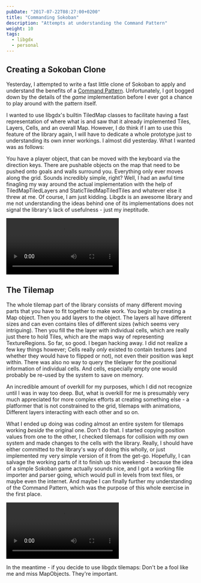 ```yaml
---
pubDate: "2017-07-22T08:27:00+0200"
title: "Commanding Sokoban"
description: "Attempts at understanding the Command Pattern"
weight: 10
tags:
  - libgdx
  - personal
---
```


[gamepcommand]: (http://gameprogrammingpatterns.com/command.html)

## Creating a Sokoban Clone

Yesterday, I attempted to write a fast little clone of Sokoban to apply and
understand the benefits of a [Command Pattern][gamepcommand]. Unfortunately, I
got bogged down by the details of the _game_ implementation before I ever got a
chance to play around with the pattern itself.

I wanted to use libgdx's builtin TiledMap classes to facilitate having a fast
representation of where what is and saw that it already implemented Tiles,
Layers, Cells, and an overall Map. However, I do think if I am to use this
feature of the library again, I will have to dedicate a whole prototype just to
understanding its own inner workings. I almost did yesterday. What I wanted was
as follows:

You have a player object, that can be moved with the keyboard via the direction
keys. There are pushable objects on the map that need to be pushed onto goals
and walls surround you. Everything only ever moves along the grid. Sounds
incredibly simple, right? Well, I had an awful time finagling my way around the
actual implementation with the help of TiledMapTiledLayers and
StaticTiledMapTiledTiles and whatever else it threw at me. Of course, I am just
kidding. Libgdx is an awesome library and me not understanding the ideas behind
one of its implementations does not signal the library's lack of usefulness -
just my ineptitude.

<video src="2017-07-22/Sokomand-2017-07-22_15.01.06.mp4" type="video/mp4" loop controls autoplay>
</video>

## The Tilemap

The whole tilemap part of the library consists of many different moving parts
that you have to fit together to make work. You begin by creating a Map object.
Then you add layers to the object. The layers all have different sizes and can
even contains tiles of different sizes (which seems very intriguing). Then you
fill the the layer with individual cells, which are really just there to hold
Tiles, which are the maps way of representing TextureRegions. So far, so good. I
began hacking away. I did not realize a few key things however; Cells really
_only_ existed to contain textures (and whether they would have to flipped or
not), not even their position was kept within. There was also no way to query
the tilelayer for the positional information of individual cells. And cells,
especially empty one would probably be re-used by the system to save on memory.

An incredible amount of overkill for my purposes, which I did not recognize
until I was in way too deep. But, what is overkill for me is presumably very
much appreciated for more complex efforts at creating something else - a
platformer that is not constrained to the grid, tilemaps with animations,
Different layers interacting with each other and so on.

What I ended up doing was coding almost an entire system for tilemaps working
_beside_ the original one. Don't do that. I started copying position values from
one to the other, I checked tilemaps for collision with my own system and made
changes to the cells with the library. Really, I should have either committed to
the library's way of doing this wholly, or just implemented my very simple
version of it from the get-go. Hopefully, I can salvage the working parts of it
to finish up this weekend - because the idea of a simple Sokoban game actually
sounds nice, and I got a working file importer and parser going, which would
pull in levels from text files, or maybe even the internet. And maybe I can
finally further my understanding of the Command Pattern, which was the purpose
of this whole exercise in the first place.

<video src="2017-07-22/Sokomand-2017-07-22_15.02.17.mp4" type="video/mp4" loop controls autoplay>
</video>

In the meantime - if you decide to use libgdx tilemaps: Don't be a fool like me
and miss MapObjects. They're important.
